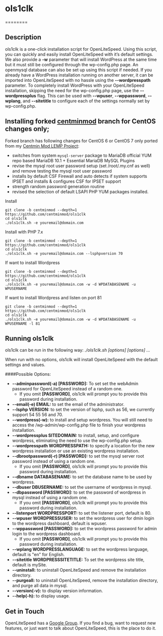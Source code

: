 # ols1clk
========

Description
--------

ols1clk is a one-click installation script for OpenLiteSpeed. Using this script, you can quickly and easily install OpenLiteSpeed with it’s default settings. We also provide a **-w** parameter that will install WordPress at the same time but it must still be configured through the wp-config.php page. An openmysql database can also be set up using this script if needed. If you already have a WordPress installation running on another server, it can be imported into OpenLiteSpeed with no hassle using the **--wordpresspath** parameter. To completely install WordPress with your OpenLiteSpeed installation, skipping the need for the wp-config.php page, use the **--wordpressplus** flag. This can be used with **--wpuser**, **--wppassword**, **--wplang**, and **--sitetitle** to configure each of the settings normally set by wp-config.php.

Installing forked [centminmod](https://github.com/centminmod/ols1clk/tree/centminmod) branch for CentOS changes only; 
--------

Forked branch has following changes for CentOS 6 or CentOS 7 only ported from my [Centmin Mod LEMP Project](https://centminmod.com):

* switches from system `mysql-server` package to MariaDB official YUM repo based MariaDB 10.1 + Essential MariaDB MySQL Plugins
* revise the mysql root user password setup (set /root/.my.cnf as well) and remove testing the mysql root user password
* installs by default CSF Firewall and auto detects if system supports IPSET and installs & configures CSF for IPSET support
* strength random password generation routine
* revised the selection of default LSAPI PHP YUM packages installed.

Install

    git clone -b centminmod --depth=1 https://github.com/centminmod/ols1clk
    cd ols1clk
    ./ols1clk.sh -e youremail@domain.com

Install with PHP 7.x

    git clone -b centminmod --depth=1 https://github.com/centminmod/ols1clk
    cd ols1clk
    ./ols1clk.sh -e youremail@domain.com --lsphpversion 70

If want to install Wordpress

    git clone -b centminmod --depth=1 https://github.com/centminmod/ols1clk
    cd ols1clk
    ./ols1clk.sh -e youremail@domain.com -w -d WPDATABASENAME -u WPUSERNAME

If want to install Wordpress and listen on port 81

    git clone -b centminmod --depth=1 https://github.com/centminmod/ols1clk
    cd ols1clk
    ./ols1clk.sh -e youremail@domain.com -w -d WPDATABASENAME -u WPUSERNAME -l 81

Running ols1clk
--------

ols1clk can be run in the following way:
*./ols1clk.sh [options] [options] …*

When run with no options, ols1clk will install OpenLiteSpeed with the default settings and values.

####Possible Options:
* **--adminpassword(-a) [PASSWORD]:** To set set the webAdmin password for OpenLiteSpeed instead of a random one.
  * If you omit **[PASSWORD]**, ols1clk will prompt you to provide this password during installation.
* **--email(-e) EMAIL:** to set the email of the administrator.
* **--lsphp VERSION:** to set the version of lsphp, such as 56, we currently support 54 55 56 and 70.
* **--wordpress(-w):** to install and setup wordpress. You will still need to access the /wp-admin/wp-config.php file to finish your wordpress installation.
* **--wordpressplus SITEDOMAIN:** to install, setup, and configure wordpress, eliminating the need to use the wp-config.php setup. 
* **--wordpresspath WORDPRESSPATH:** to specify a location for the new wordpress installation or use an existing wordpress installation.
* **--dbrootpassword(-r) [PASSWORD]:** to set the mysql server root password instead of using a random one.
  * If you omit **[PASSWORD]**, ols1clk will prompt you to provide this password during installation.
* **--dbname DATABASENAME:** to set the database name to be used by wordpress.
* **--dbuser DBUSERNAME:** to set the username of wordpress in mysql.
* **--dbpassword [PASSWORD]:** to set the password of wordpress in mysql instead of using a random one.
  * If you omit **[PASSWORD]**, ols1clk will prompt you to provide this password during installation.
* **--listenport WORDPRESSPORT:** to set the listener port, default is 80.
* **--wpuser WORDPRESSUSER:** to set the wordpress user for dmin login to the wordpress dashboard, default is wpuser.
* **--wppassword [PASSWORD]:** to set the wordpress password for admin login to the wordpress dashboard.
  * If you omit **[PASSWORD]**, ols1clk will prompt you to provide this password during installation.
* **--wplang WORDPRESSLANGUAGE:** to set the wordpress language, default is "en" for English.
* **--sitetitle WORDPRESSSITETITLE:** To set the wordpress site title, default is mySite.
* **--uninstall:** to uninstall OpenLiteSpeed and remove the installation directory.
* **--purgeall:** to uninstall OpenLiteSpeed, remove the installation directory, and purge all data in mysql.
* **--version(-v):** to display version information.
* **--help(-h):** to display usage.

Get in Touch
--------

OpenLiteSpeed has a [Google Group](https://groups.google.com/forum/#!forum/openlitespeed-development). If you find a bug, want to request new features, or just want to talk about OpenLiteSpeed, this is the place to do it.

